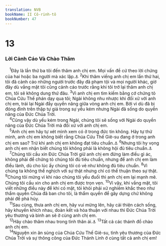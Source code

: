 ```yaml
---
translation: NVB
bookName: II Cô-rinh-tô 
bookNumber: 47
---
```


<div class="title"><h1>13</h1><h3>Lời Cảnh Cáo Và Chào Thăm </h3></div>
<span class="verse 2co_13_1"> <sup>1</sup>Đây là lần thứ ba tôi đến thăm anh chị em. Mọi vấn đề cứ theo lời chứng của hai hoặc ba người mà xác lập.<a data-toggle="tooltip" data-placement="bottom" title="Phục 19:15">⚓</a></span>
<span class="verse 2co_13_2"><sup>2</sup>Khi thăm viếng anh chị em lần thứ hai, tôi đã cảnh cáo những người trước đây đã phạm tội và mọi người khác, giờ đây dù vắng mặt tôi cũng cảnh cáo trước rằng khi tôi trở lại thăm anh chị em, tôi sẽ không dung thứ đâu. </span>
<span class="verse 2co_13_3"><sup>3</sup>Vì anh chị em tìm kiếm bằng cớ chứng tỏ Chúa Cứu Thế phán dạy qua tôi; Ngài không nhu nhược khi đối xử với anh chị em, trái lại Ngài đầy quyền năng giữa vòng anh chị em. Bởi vì dù đã bị đóng đinh trên thập tự giá trong sự yếu kém nhưng Ngài đã sống do quyền năng của Đức Chúa Trời. <br/></span>
<span class="verse 2co_13_4"> <sup>4</sup>Cũng vậy dù yếu kém trong Ngài, chúng tôi sẽ sống với Ngài do quyền năng của Đức Chúa Trời mà đối xử với anh chị em. <br/></span>
<span class="verse 2co_13_5"> <sup>5</sup>Anh chị em hãy tự xét mình xem có ở trong đức tin không. Hãy tự thử mình, anh chị em không biết rằng Chúa Cứu Thế Giê-su đang ở trong anh chị em sao? Trừ khi anh chị em không đạt tiêu chuẩn.<a data-toggle="tooltip" data-placement="bottom" title="Thất bại khi thử">⚓</a></span>
<span class="verse 2co_13_6"><sup>6</sup>Nhưng tôi hy vọng anh chị em nhận biết chúng tôi không phải là không hội đủ tiêu chuẩn.<a data-toggle="tooltip" data-placement="bottom" title="Ctd: không phải là không hội đủ điều kiện">⚓</a><br/></span>
<span class="verse 2co_13_7"> <sup>7</sup>Chúng tôi cầu xin Đức Chúa Trời giữ anh chị em đừng làm điều gì ác, không phải để chứng tỏ chúng tôi đủ tiêu chuẩn, nhưng để anh chị em làm điều lành, dù cho lúc ấy chúng tôi có vẻ như không đủ tiêu chuẩn. </span>
<span class="verse 2co_13_8"><sup>8</sup>Vì chúng ta không thể nghịch với sự thật nhưng chỉ có thể thuận theo sự thật. </span>
<span class="verse 2co_13_9"><sup>9</sup>Chúng tôi mừng vì khi nào chúng tôi yếu đuối thì anh chị em lại mạnh mẽ. Chúng tôi cầu xin cho anh chị em được trọn vẹn. </span>
<span class="verse 2co_13_10"><sup>10</sup>Vì vậy, khi vắng mặt, tôi viết những điều này để khi có mặt, tôi khỏi phải xử nghiêm khắc theo như thẩm quyền Chúa đã ban cho tôi, là thẩm quyền để gây dựng chứ không phải để phá hủy. <br/></span>
<span class="verse 2co_13_11"> <sup>11</sup>Sau cùng, thưa anh chị em, hãy vui mừng lên, hãy cải thiện cách sống, hãy khuyến khích nhau, đoàn kết và hòa thuận với nhau thì Đức Chúa Trời yêu thương và bình an sẽ ở cùng anh chị em. <br/></span>
<span class="verse 2co_13_12"> <sup>12</sup>Hãy chào thăm nhau trong tình thân ái.<a data-toggle="tooltip" data-placement="bottom" title="Nt: bằng cái hôn thánh">⚓</a></span>
<span class="verse 2co_13_13"><sup>13</sup>Tất cả các thánh đồ chào anh chị em. <br/></span>
<span class="verse 2co_13_14"> <sup>14</sup>Nguyện xin ân sủng của Chúa Cứu Thế Giê-su, tình yêu thương của Đức Chúa Trời và sự thông công của Đức Thánh Linh ở cùng tất cả anh chị em! <br/></span>
